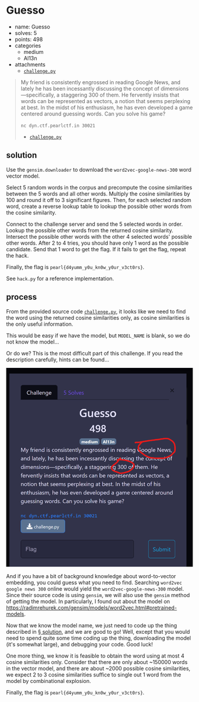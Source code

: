 # Guesso

- name: Guesso
- solves: 5
- points: 498
- categories
  - medium
  - Al13n
- attachments
  - [`challenge.py`](challenge.py)

> My friend is consistently engrossed in reading Google News, and lately he has been incessantly discussing the concept of dimensions—specifically, a staggering 300 of them. He fervently insists that words can be represented as vectors, a notion that seems perplexing at best. In the midst of his enthusiasm, he has even developed a game centered around guessing words. Can you solve his game?
>
> `nc dyn.ctf.pearlctf.in 30021`
>
> - [`challenge.py`](challenge.py)

## solution

Use the `gensim.downloader` to download the `word2vec-google-news-300` word vector model.

Select 5 random words in the corpus and precompute the cosine similarities between the 5 words and all other words. Multiply the cosine similarities by 100 and round it off to 3 significant figures. Then, for each selected random word, create a reverse lookup table to lookup the possible other words from the cosine similarity.

Connect to the challenge server and send the 5 selected words in order. Lookup the possible other words from the returned cosine similarity. Intersect the possible other words with the other 4 selected words' possible other words. After 2 to 4 tries, you should have only 1 word as the possible candidate. Send that 1 word to get the flag. If it fails to get the flag, repeat the hack.

Finally, the flag is `pearl{d4yumm_y0u_kn0w_y0ur_v3ct0rs}`.

See `hack.py` for a reference implementation.

## process

From the provided source code [`challenge.py`](challenge.py), it looks like we need to find the word using the returned cosine similarities only, as cosine similarities is the only useful information.

This would be easy if we have the model, but `MODEL_NAME` is blank, so we do not know the model...

Or do we? This is the most difficult part of this challenge. If you read the description carefully, hints can be found...

![Hints in the description](attachments/description%20hint.png)

And if you have a bit of background knowledge about word-to-vector embedding, you could guess what you need to find. Searching `word2vec google news 300` online would yield the `word2vec-google-news-300` model. Since their source code is using `gensim`, we will also use the `gensim` method of getting the model. In particularly, I found out about the model on <https://radimrehurek.com/gensim/models/word2vec.html#pretrained-models>.

Now that we know the model name, we just need to code up the thing described in [§ solution](#solution), and we are good to go! Well, except that you would need to spend quite some time coding up the thing, downloading the model (it's somewhat large), and debugging your code. Good luck!

One more thing, we know it is feasible to obtain the word using at most 4 cosine similarities only. Consider that there are only about ~150000 words in the vector model, and there are about ~2000 possible cosine similarities, we expect 2 to 3 cosine similarities suffice to single out 1 word from the model by combinational explosion.

Finally, the flag is `pearl{d4yumm_y0u_kn0w_y0ur_v3ct0rs}`.

